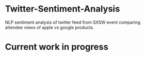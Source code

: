 # Twitter-Sentiment-Analysis
NLP sentiment analysis of twitter feed from SXSW event comparing attendee views of apple vs google products.

# **Current work in progress**
